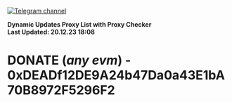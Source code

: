 [![Telegram channel](https://img.shields.io/endpoint?url=https://runkit.io/damiankrawczyk/telegram-badge/branches/master?url=https://t.me/n4z4v0d)](https://t.me/n4z4v0d) 

**Dynamic Updates Proxy List with Proxy Checker**  
**Last Updated: 20.12.23 18:08**

# DONATE (_any evm_) - 0xDEADf12DE9A24b47Da0a43E1bA70B8972F5296F2
